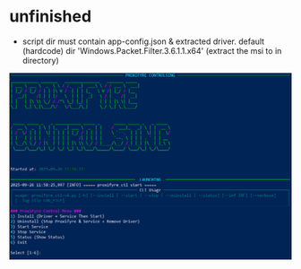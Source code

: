 # unfinished 
- script dir must contain app-config.json & extracted driver. default (hardcode) dir 'Windows.Packet.Filter.3.6.1.1.x64' (extract the msi to in directory)

![screenshot](https://github.com/honeybugserial/proxifyreWrapper/raw/main/proxifyre_ctl-SS.png)
